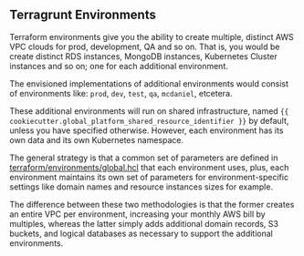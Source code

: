 ## Terragrunt Environments

Terraform environments give you the ability to create multiple, distinct AWS VPC clouds for prod, development, QA and so on. That is, you would be create distinct RDS instances, MongoDB instances, Kubernetes Cluster instances and so on; one for each additional environment.

The envisioned implementations of additional environments would consist of environments like: `prod`, `dev`, `test`, `qa`, `mcdaniel`, etcetera.

These additional environments will run on shared infrastructure, named `{{ cookiecutter.global_platform_shared_resource_identifier }}` by default, unless you have specified otherwise. However, each environment has its own data and its own Kubernetes namespace.

The general strategy is that a common set of parameters are defined in [terraform/environments/global.hcl](./global.hcl) that each environment uses, plus, each environment maintains its own set of parameters for environment-specific settings like domain names and resource instances sizes for example.

The difference between these two methodologies is that the former creates an entire VPC per environment, increasing your monthly AWS bill by multiples, whereas the latter simply adds additional domain records, S3 buckets, and logical databases as necessary to support the additional environments.
